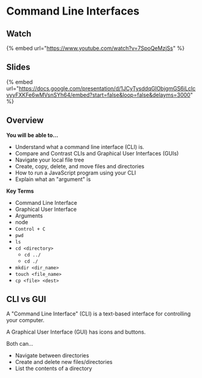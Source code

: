 # Command Line Interfaces

## Watch

{% embed url="https://www.youtube.com/watch?v=7SpoQeMzjSs" %}

## Slides

{% embed url="https://docs.google.com/presentation/d/1JCyTysddqGIObjgmGS6iLcIcvyyFXKFe6wMVsnSYh64/embed?start=false&loop=false&delayms=3000" %}


## Overview

**You will be able to…**

* Understand what a command line interface (CLI) is.
* Compare and Contrast CLIs and Graphical User Interfaces (GUIs)
* Navigate your local file tree
* Create, copy, delete, and move files and directories
* How to run a JavaScript program using your CLI
* Explain what an "argument" is

**Key Terms**

* Command Line Interface
* Graphical User Interface
* Arguments
* node
* `Control + C`
* `pwd`
* `ls`
* `cd <directory>`
  * `cd ../`
  * `cd ./`
* `mkdir <dir_name>`
* `touch <file_name>`
* `cp <file> <dest>`

## CLI vs GUI

A "Command Line Interface" (CLI) is a text-based interface for controlling your computer.

A Graphical User Interface (GUI) has icons and buttons.

Both can…

* Navigate between directories
* Create and delete new files/directories
* List the contents of a directory
